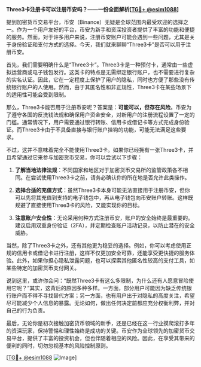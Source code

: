 **Three3卡注册卡可以注册币安吗？——一份全面解析[[TG💪+ @esim1088](https://t.me/s/esim1088)]**

提到加密货币交易平台，币安（Binance）无疑是全球范围内最受欢迎的选择之一。作为一个用户友好的平台，币安为新手和资深投资者提供了丰富的功能和便捷的服务。然而，对于许多用户来说，注册币安账户可能会遇到一些问题，尤其是关于身份验证和支付方式的选择。今天，我们就来聊聊“Three3卡”是否可以用于注册币安。

首先，我们需要明确什么是“Three3卡”。Three3卡是一种预付卡，通常由一些虚拟运营商或电子钱包发行。这类卡的特点是无需绑定银行账户，也不需要进行复杂的实名认证。因此，它在一定程度上保护了用户的隐私，同时也方便了那些没有传统银行账户的人使用。然而，由于其匿名性和非正规性，Three3卡在某些场景下的适用性可能会受到限制。

那么，Three3卡能否用于注册币安呢？答案是：**可能可以，但存在风险**。币安为了遵守各国的反洗钱法规和确保用户资金安全，对新用户的注册流程设置了一定的门槛。通常情况下，用户需要通过银行转账、信用卡或借记卡等方式完成身份验证。而Three3卡由于不具备直接与银行账户挂钩的功能，可能无法满足这些要求。

不过，这并不意味着完全不能使用Three3卡。如果你已经拥有一张Three3卡，并且希望通过它来参与加密货币交易，你可以尝试以下步骤：

1. **了解当地法律法规**：不同国家和地区对于加密货币交易所的监管政策各不相同。在尝试使用Three3卡之前，请务必确认你的所在地是否允许此类操作。
   
2. **选择合适的充值方式**：虽然Three3卡本身可能无法直接用于注册币安，但你可以先将其充值到支持的电子钱包中，再从电子钱包向币安账户转账。这样既规避了直接使用Three3卡的风险，又能实现你的目标。

3. **注意账户安全性**：无论采用何种方式注册币安，账户的安全始终是最重要的。建议启用双重身份验证（2FA），并定期检查账户活动记录，以防止潜在的安全威胁。

当然，除了Three3卡之外，还有其他更为稳妥的选择。例如，你可以考虑使用正规的信用卡或借记卡进行注册，这样不仅更加安全可靠，还能享受更快捷的服务体验。此外，如果你担心隐私泄露问题，也可以探索其他匿名性较高的支付工具，如某些特定的加密货币支付网关。

说到这里，或许你会问：“既然Three3卡有这么多限制，为什么还有人愿意冒险使用它呢？”其实，这背后的原因多种多样。一方面，部分用户可能因为缺乏传统银行账户而不得不寻找替代方案；另一方面，也有用户出于对隐私的高度关注，希望尽可能减少个人信息的暴露。无论如何，做出任何决定前都应充分权衡利弊，并对自己的行为负责。

最后，无论你是初次接触加密货币领域的新手，还是已经在这一行业摸爬滚打多年的资深玩家，保持警惕和理性始终是成功的关键。币安作为全球领先的加密货币交易平台，提供了丰富的投资机会，但也伴随着相应的风险。因此，在享受其带来的便利的同时，切勿忽视基本的风险控制原则。

[[TG💪+ @esim1088](https://t.me/s/esim1088) ![Image](https://i.postimg.cc/4NQfJmqS/Snipaste-2025-05-13-00-14-12.png)]